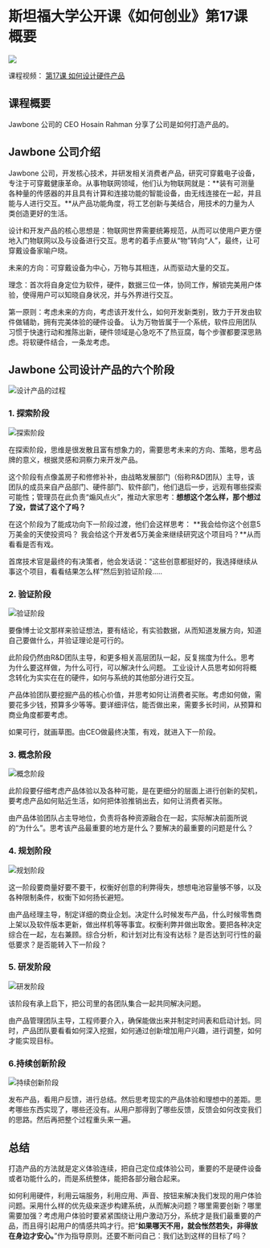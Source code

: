 # 斯坦福大学公开课《如何创业》第17课 概要
![](https://upload-images.jianshu.io/upload_images/13711648-ed5a2bd22c6a6723.jpg?imageMogr2/auto-orient/strip%7CimageView2/2/w/1240)

课程视频：
[第17课 如何设计硬件产品](http://open.163.com/movie/2014/9/H/O/MA8CUF9DQ_MAE9ATOHO.html)


## 课程概要
Jawbone 公司的 CEO Hosain Rahman 分享了公司是如何打造产品的。

## Jawbone 公司介绍

Jawbone 公司，开发核心技术，并研发相关消费者产品，研究可穿戴电子设备，专注于可穿戴健康革命。从事物联网领域，他们认为物联网就是：**装有可测量各种量的传感器的并且具有计算和连接功能的智能设备，由无线连接在一起，并且能与人进行交互。**从产品功能角度，将工艺创新与美结合，用技术的力量为人类创造更好的生活。

设计和开发产品的核心思想是：物联网世界需要统筹规范，从而可以使用户更方便地入门物联网以及与设备进行交互。思考的着手点要从“物”转向“人”，最终，让可穿戴设备家喻户晓。

未来的方向：可穿戴设备为中心，万物与其相连，从而驱动大量的交互。

理念：首次将自身定位为软件，硬件，数据三位一体，协同工作，解锁完美用户体验，使得用户可以知晓自身状况，并与外界进行交互。

第一原则：考虑未来的方向，考虑该开发什么，如何开发新类别，致力于开发由软件做辅助，拥有完美体验的硬件设备。
认为万物皆属于一个系统，软件应用团队习惯于快速行动和推陈出新，硬件领域是心急吃不了热豆腐，每个步骤都要深思熟虑。将软硬件结合，一条龙考虑。

## Jawbone 公司设计产品的六个阶段

![设计产品的过程](https://upload-images.jianshu.io/upload_images/13711648-eb053b05e30718f6.png?imageMogr2/auto-orient/strip%7CimageView2/2/w/1240)

### 1. 探索阶段
![探索阶段](https://upload-images.jianshu.io/upload_images/13711648-23b80dd2f62311e2.png?imageMogr2/auto-orient/strip%7CimageView2/2/w/1240)

在探索阶段，思维是很发散且富有想象力的，需要思考未来的方向、策略，思考品牌的意义，根据灵感和洞察力来开发产品。

这个阶段有点像盖房子和修修补补，由战略发展部门（俗称R&D团队）主导，该团队的成员来自产品部门、硬件部门、软件部门，他们退后一步，远观有哪些探索可能性；管理员在此负责“煽风点火”，推动大家思考：**想想这个怎么样，那个想过了没，尝试了这个了吗？**

在这个阶段为了能成功向下一阶段过渡，他们会这样思考：
**我会给你这个创意5万美金的天使投资吗？
我会给这个开发者5万美金来继续研究这个项目吗？**从而看看是否有戏。

首席技术官是最终的有决策者，他会发话说：“这些创意都挺好的，我选择继续从事这个项目，看看结果怎么样”然后到验证阶段.....

### 2. 验证阶段
![验证阶段](https://upload-images.jianshu.io/upload_images/13711648-c3dd60ee09fa37a2.png?imageMogr2/auto-orient/strip%7CimageView2/2/w/1240)

要像博士论文那样来验证想法，要有结论，有实验数据，从而知道发展方向，知道自己要做什么，并验证理论是可行的。

此阶段仍然由R&D团队主导，和更多相关高层团队一起，反复揣度为什么。思考为什么要这样做，为什么可行，可以解决什么问题。
工业设计人员思考如何将概念转化为实实在在的硬件，如何与系统的其他部分进行交互。

产品体验团队要挖掘产品的核心价值，并思考如何让消费者买账。考虑如何做，需要花多少钱，预算多少等等。要详细评估，能否做出来，需要多长时间，从预算和商业角度都要考虑。

如果可行，就画草图。由CEO做最终决策，有戏，就进入下一阶段。

### 3. 概念阶段
![概念阶段](https://upload-images.jianshu.io/upload_images/13711648-2aee2a4bbced4461.png?imageMogr2/auto-orient/strip%7CimageView2/2/w/1240)

此阶段要仔细考虑产品体验以及各种可能，是在更细分的层面上进行创新的契机，要考虑产品如何贴近生活，如何把体验推销出去，如何让消费者买账。

由产品体验团队占主导地位，负责将各种资源融合在一起，实际解决前面所说的“为什么”。思考该产品最重要的地方是什么？要解决的最重要的问题是什么？

### 4. 规划阶段
![规划阶段](https://upload-images.jianshu.io/upload_images/13711648-3e111c62b51b0c51.png?imageMogr2/auto-orient/strip%7CimageView2/2/w/1240)

这一阶段要商量好要不要干，权衡好创意的利弊得失，想想电池容量够不够，以及各种限制条件，权衡下如何扬长避短。

由产品经理主导，制定详细的商业企划。决定什么时候发布产品，什么时候零售商上架以及软件版本更新，做出样机等等事宜。权衡利弊并做出取舍。要把各种决定综合在一起，左右兼顾。综合分析，和计划对比有没有达标？是否达到可行性的最低要求？是否能转入下一阶段？

### 5. 研发阶段
![研发阶段](https://upload-images.jianshu.io/upload_images/13711648-6ef907e97fcea9ae.png?imageMogr2/auto-orient/strip%7CimageView2/2/w/1240)

该阶段有承上启下，把公司里的各团队集合一起共同解决问题。

由产品管理团队主导，工程师要介入，确保能做出来并制定时间表和启动计划。同时，产品团队要看看如何深入挖掘，如何通过创新增加用户兴趣，进行调整，如何才能实现目标。

### 6.持续创新阶段
![持续创新阶段](https://upload-images.jianshu.io/upload_images/13711648-10bfe0d40e8d7ceb.png?imageMogr2/auto-orient/strip%7CimageView2/2/w/1240)

发布产品，看用户反馈，进行总结。然后思考现实的产品体验和理想中的差距。思考哪些东西实现了，哪些还没有。从用户那得到了哪些反馈，反馈会如何改变我们的思路。然后再把整个过程重头来一遍。

## 总结

打造产品的方法就是定义体验连续，把自己定位成体验公司，重要的不是硬件设备或者功能什么的，而是系统整体，能把各部分融合起来。

如何利用硬件，利用云端服务，利用应用、声音、按钮来解决我们发现的用户体验问题。采用什么样的优先级来逐步构建系统，从而解决问题？哪里需要创新？哪里需要加强？考虑用户体验时要紧紧围绕让用户激动万分，系统才是我们最重要的产品，而且得引起用户的情感共鸣才行。把“**如果哪天不用，就会怅然若失，非得放在身边才安心。**”作为指导原则。还要不断问自己：我们达到这样的目标了吗？

